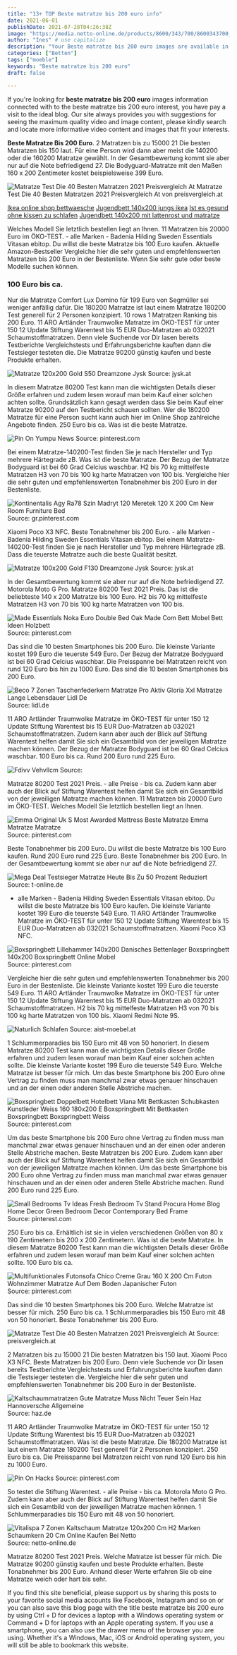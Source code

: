 ```yaml
---
title: "13+ TOP Beste matratze bis 200 euro info"
date: 2021-06-01
publishDate: 2021-07-28T04:26:38Z
image: "https://media.netto-online.de/products/8600/343/700/8600343700_12579/8600343700_12579_prod_001?im=Resize=(450,450),type=downsize,aspect=fit;Crop,size=(450,450),gravity=Center,allowExpansion;BackgroundColor,color=ffffff;UnsharpMask,gain=1.0,threshold=0.05;"
author: "Ines" # use capitalize
description: "Your Beste matratze bis 200 euro images are available in this site. Beste matratze bis 200 euro are a topic that is being searched for and liked by netizens today. You can Download the Beste matratze bis 200 euro files here. Find and Download all free vectors."
categories: ["Betten"]
tags: ["moeble"]
keywords: "Beste matratze bis 200 euro"
draft: false

---
```


If you're looking for **beste matratze bis 200 euro** images information connected with to the beste matratze bis 200 euro interest, you have pay a visit to the ideal  blog. Our site always  provides you with  suggestions  for seeing  the maximum  quality video and image  content, please kindly search and locate more informative video content and images that fit your interests.

**Beste Matratze Bis 200 Euro**. 2 Matratzen bis zu 15000 21 Die besten Matratzen bis 150 laut. Für eine Person wird dann aber meist die 140200 oder die 160200 Matratze gewählt. In der Gesamtbewertung kommt sie aber nur auf die Note befriedigend 27. Die Bodyguard-Matratze mit den Maßen 160 x 200 Zentimeter kostet beispielsweise 399 Euro.

![Matratze Test Die 40 Besten Matratzen 2021 Preisvergleich At](https://www.preisvergleich.at/admin_upload/search-cache-images/82aa8506461551e89bb561cee26acb84.large.jpg "Matratze Test Die 40 Besten Matratzen 2021 Preisvergleich At")
Matratze Test Die 40 Besten Matratzen 2021 Preisvergleich At von preisvergleich.at

[Ikea online shop bettwaesche](/ikea-online-shop-bettwaesche/)
[Jugendbett 140x200 jungs ikea](/jugendbett-140x200-jungs-ikea/)
[Ist es gesund ohne kissen zu schlafen](/ist-es-gesund-ohne-kissen-zu-schlafen/)
[Jugendbett 140x200 mit lattenrost und matratze](/jugendbett-140x200-mit-lattenrost-und-matratze/)

Welches Modell Sie letztlich bestellen liegt an Ihnen. 11 Matratzen bis 20000 Euro im ÖKO-TEST. - alle Marken - Badenia Hilding Sweden Essentials Vitasan ebitop. Du willst die beste Matratze bis 100 Euro kaufen. Aktuelle Amazon-Bestseller Vergleiche hier die sehr guten und empfehlenswerten Matratzen bis 200 Euro in der Bestenliste. Wenn Sie sehr gute oder beste Modelle suchen können.

### 100 Euro bis ca.

Nur die Matratze Comfort Lux Domino für 199 Euro von Segmüller sei weniger anfällig dafür. Die 180200 Matratze ist laut einem Matratze 180200 Test generell für 2 Personen konzipiert. 10 rows 1 Matratzen Ranking bis 200 Euro. 11 ARO Artländer Traumwolke Matratze im ÖKO-TEST für unter 150 12 Update Stiftung Warentest bis 15 EUR Duo-Matratzen ab 032021 Schaumstoffmatratzen. Denn viele Suchende vor Dir lasen bereits Testberichte Vergleichstests und Erfahrungsberichte kauften dann die Testsieger testeten die. Die Matratze 90200 günstig kaufen und beste Produkte erhalten.


![Matratze 120x200 Gold S50 Dreamzone Jysk](https://cdn2.jysk.com/getimage/wd2.large/148620 "Matratze 120x200 Gold S50 Dreamzone Jysk")
Source: jysk.at

In diesem Matratze 80200 Test kann man die wichtigsten Details dieser Größe erfahren und zudem lesen worauf man beim Kauf einer solchen achten sollte. Grundsätzlich kann gesagt werden dass Sie beim Kauf einer Matratze 90200 auf den Testbericht schauen sollten. Wer die 180200 Matratze für eine Person sucht kann auch hier im Online Shop zahlreiche Angebote finden. 250 Euro bis ca. Was ist die beste Matratze.

![Pin On Yumpu News](https://i.pinimg.com/originals/9e/82/c5/9e82c59f7ffa0c16a86c99c9a8ed3cbc.png "Pin On Yumpu News")
Source: pinterest.com

Bei einem Matratze-140200-Test finden Sie je nach Hersteller und Typ mehrere Härtegrade zB. Was ist die beste Matratze. Der Bezug der Matratze Bodyguard ist bei 60 Grad Celcius waschbar. H2 bis 70 kg mittelfeste Matratzen H3 von 70 bis 100 kg harte Matratzen von 100 bis. Vergleiche hier die sehr guten und empfehlenswerten Tonabnehmer bis 200 Euro in der Bestenliste.

![Kontinentalis Agy Ra78 Szin Madryt 120 Meretek 120 X 200 Cm New Room Furniture Bed](https://i.pinimg.com/736x/5b/6e/7a/5b6e7a04c7bb3cb20ae202bb191944f8.jpg "Kontinentalis Agy Ra78 Szin Madryt 120 Meretek 120 X 200 Cm New Room Furniture Bed")
Source: gr.pinterest.com

Xiaomi Poco X3 NFC. Beste Tonabnehmer bis 200 Euro. - alle Marken - Badenia Hilding Sweden Essentials Vitasan ebitop. Bei einem Matratze-140200-Test finden Sie je nach Hersteller und Typ mehrere Härtegrade zB. Dass die teuerste Matratze auch die beste Qualität besitzt.

![Matratze 100x200 Gold F130 Dreamzone Jysk](https://cdn3.jysk.com/getimage/wd2.large/148667 "Matratze 100x200 Gold F130 Dreamzone Jysk")
Source: jysk.at

In der Gesamtbewertung kommt sie aber nur auf die Note befriedigend 27. Motorola Moto G Pro. Matratze 80200 Test 2021 Preis. Das ist die beliebteste 140 x 200 Matratze bis 100 Euro. H2 bis 70 kg mittelfeste Matratzen H3 von 70 bis 100 kg harte Matratzen von 100 bis.

![Made Essentials Noka Euro Double Bed Oak Made Com Bett Mobel Bett Ideen Holzbett](https://i.pinimg.com/originals/27/06/a9/2706a9c1e2de78d011d16b5ac8041912.jpg "Made Essentials Noka Euro Double Bed Oak Made Com Bett Mobel Bett Ideen Holzbett")
Source: pinterest.com

Das sind die 10 besten Smartphones bis 200 Euro. Die kleinste Variante kostet 199 Euro die teuerste 549 Euro. Der Bezug der Matratze Bodyguard ist bei 60 Grad Celcius waschbar. Die Preisspanne bei Matratzen reicht von rund 120 Euro bis hin zu 1000 Euro. Das sind die 10 besten Smartphones bis 200 Euro.

![Beco 7 Zonen Taschenfederkern Matratze Pro Aktiv Gloria Xxl Matratze Lange Lebensdauer Lidl De](https://www.lidl.de/media/product/0/3/1/5/8/6/7/beco-7-zonen-taschenfederkern-matratze-pro-aktiv-gloria-xxl-matratze-lange-lebensdauer-zoom--8.jpg "Beco 7 Zonen Taschenfederkern Matratze Pro Aktiv Gloria Xxl Matratze Lange Lebensdauer Lidl De")
Source: lidl.de

11 ARO Artländer Traumwolke Matratze im ÖKO-TEST für unter 150 12 Update Stiftung Warentest bis 15 EUR Duo-Matratzen ab 032021 Schaumstoffmatratzen. Zudem kann aber auch der Blick auf Stiftung Warentest helfen damit Sie sich ein Gesamtbild von der jeweiligen Matratze machen können. Der Bezug der Matratze Bodyguard ist bei 60 Grad Celcius waschbar. 100 Euro bis ca. Rund 200 Euro rund 225 Euro.

![Fdivv Vehvllcm](https://m.media-amazon.com/images/I/519XGJCHCqS._AC_UL320_.jpg "Fdivv Vehvllcm")
Source: 

Matratze 80200 Test 2021 Preis. - alle Preise - bis ca. Zudem kann aber auch der Blick auf Stiftung Warentest helfen damit Sie sich ein Gesamtbild von der jeweiligen Matratze machen können. 11 Matratzen bis 20000 Euro im ÖKO-TEST. Welches Modell Sie letztlich bestellen liegt an Ihnen.

![Emma Original Uk S Most Awarded Mattress Beste Matratze Emma Matratze Matratze](https://i.pinimg.com/originals/a8/d0/3a/a8d03a5b4e791974daa4885eae906194.jpg "Emma Original Uk S Most Awarded Mattress Beste Matratze Emma Matratze Matratze")
Source: pinterest.com

Beste Tonabnehmer bis 200 Euro. Du willst die beste Matratze bis 100 Euro kaufen. Rund 200 Euro rund 225 Euro. Beste Tonabnehmer bis 200 Euro. In der Gesamtbewertung kommt sie aber nur auf die Note befriedigend 27.

![Mega Deal Testsieger Matratze Heute Bis Zu 50 Prozent Reduziert](https://bilder.t-online.de/b/89/94/81/32/id_89948132/920/tid_da/der-aktuelle-federkernmatratzen-testsieger-von-stiftung-warentest-ist-heute-zum-halben-preis-erhaeltlich-.jpg "Mega Deal Testsieger Matratze Heute Bis Zu 50 Prozent Reduziert")
Source: t-online.de

- alle Marken - Badenia Hilding Sweden Essentials Vitasan ebitop. Du willst die beste Matratze bis 100 Euro kaufen. Die kleinste Variante kostet 199 Euro die teuerste 549 Euro. 11 ARO Artländer Traumwolke Matratze im ÖKO-TEST für unter 150 12 Update Stiftung Warentest bis 15 EUR Duo-Matratzen ab 032021 Schaumstoffmatratzen. Xiaomi Poco X3 NFC.

![Boxspringbett Lillehammer 140x200 Danisches Bettenlager Boxspringbett 140x200 Boxspringbett Online Mobel](https://i.pinimg.com/originals/51/8d/e1/518de1586ba4af9a6eeed25413dd61ce.jpg "Boxspringbett Lillehammer 140x200 Danisches Bettenlager Boxspringbett 140x200 Boxspringbett Online Mobel")
Source: pinterest.com

Vergleiche hier die sehr guten und empfehlenswerten Tonabnehmer bis 200 Euro in der Bestenliste. Die kleinste Variante kostet 199 Euro die teuerste 549 Euro. 11 ARO Artländer Traumwolke Matratze im ÖKO-TEST für unter 150 12 Update Stiftung Warentest bis 15 EUR Duo-Matratzen ab 032021 Schaumstoffmatratzen. H2 bis 70 kg mittelfeste Matratzen H3 von 70 bis 100 kg harte Matratzen von 100 bis. Xiaomi Redmi Note 9S.

![Naturlich Schlafen](https://www.aist-moebel.at/assets/matratzen/Aist_Die_Vitale_Matratze_Kaltschaum-Vorschau.jpg "Naturlich Schlafen")
Source: aist-moebel.at

1 Schlummerparadies bis 150 Euro mit 48 von 50 honoriert. In diesem Matratze 80200 Test kann man die wichtigsten Details dieser Größe erfahren und zudem lesen worauf man beim Kauf einer solchen achten sollte. Die kleinste Variante kostet 199 Euro die teuerste 549 Euro. Welche Matratze ist besser für mich. Um das beste Smartphone bis 200 Euro ohne Vertrag zu finden muss man manchmal zwar etwas genauer hinschauen und an der einen oder anderen Stelle Abstriche machen.

![Boxspringbett Doppelbett Hotelbett Viana Mit Bettkasten Schubkasten Kunstleder Weiss 160 180x200 E Boxspringbett Mit Bettkasten Boxspringbett Boxspringbett Weiss](https://i.pinimg.com/600x315/7e/43/87/7e438764d3f06fec3d3d35d324fb88c2.jpg "Boxspringbett Doppelbett Hotelbett Viana Mit Bettkasten Schubkasten Kunstleder Weiss 160 180x200 E Boxspringbett Mit Bettkasten Boxspringbett Boxspringbett Weiss")
Source: pinterest.com

Um das beste Smartphone bis 200 Euro ohne Vertrag zu finden muss man manchmal zwar etwas genauer hinschauen und an der einen oder anderen Stelle Abstriche machen. Beste Matratzen bis 200 Euro. Zudem kann aber auch der Blick auf Stiftung Warentest helfen damit Sie sich ein Gesamtbild von der jeweiligen Matratze machen können. Um das beste Smartphone bis 200 Euro ohne Vertrag zu finden muss man manchmal zwar etwas genauer hinschauen und an der einen oder anderen Stelle Abstriche machen. Rund 200 Euro rund 225 Euro.

![Small Bedrooms Tv Ideas Fresh Bedroom Tv Stand Procura Home Blog Home Decor Green Bedroom Decor Contemporary Bed Frame](https://i.pinimg.com/originals/19/c7/26/19c726fd1fa461eea3f1844e4e06351f.jpg "Small Bedrooms Tv Ideas Fresh Bedroom Tv Stand Procura Home Blog Home Decor Green Bedroom Decor Contemporary Bed Frame")
Source: pinterest.com

250 Euro bis ca. Erhältlich ist sie in vielen verschiedenen Größen von 80 x 190 Zentimetern bis 200 x 200 Zentimetern. Was ist die beste Matratze. In diesem Matratze 80200 Test kann man die wichtigsten Details dieser Größe erfahren und zudem lesen worauf man beim Kauf einer solchen achten sollte. 100 Euro bis ca.

![Multifunktionales Futonsofa Chico Creme Grau 160 X 200 Cm Futon Wohnzimmer Matratze Auf Dem Boden Japanischer Futon](https://i.pinimg.com/originals/a3/ca/7f/a3ca7f03e3c44c147f9708d9d9399f19.jpg "Multifunktionales Futonsofa Chico Creme Grau 160 X 200 Cm Futon Wohnzimmer Matratze Auf Dem Boden Japanischer Futon")
Source: pinterest.com

Das sind die 10 besten Smartphones bis 200 Euro. Welche Matratze ist besser für mich. 250 Euro bis ca. 1 Schlummerparadies bis 150 Euro mit 48 von 50 honoriert. Beste Tonabnehmer bis 200 Euro.

![Matratze Test Die 40 Besten Matratzen 2021 Preisvergleich At](https://www.preisvergleich.at/admin_upload/search-cache-images/82aa8506461551e89bb561cee26acb84.large.jpg "Matratze Test Die 40 Besten Matratzen 2021 Preisvergleich At")
Source: preisvergleich.at

2 Matratzen bis zu 15000 21 Die besten Matratzen bis 150 laut. Xiaomi Poco X3 NFC. Beste Matratzen bis 200 Euro. Denn viele Suchende vor Dir lasen bereits Testberichte Vergleichstests und Erfahrungsberichte kauften dann die Testsieger testeten die. Vergleiche hier die sehr guten und empfehlenswerten Tonabnehmer bis 200 Euro in der Bestenliste.

![Kaltschaummatratzen Gute Matratze Muss Nicht Teuer Sein Haz Hannoversche Allgemeine](https://mar.prod.image.rndtech.de/var/storage/images/haz/ratgeber/verbraucher/test-der-woche/gute-matratze-muss-nicht-teuer-sein/18713688-1-ger-DE/Gute-Matratze-muss-nicht-teuer-sein_big_teaser_article.jpg "Kaltschaummatratzen Gute Matratze Muss Nicht Teuer Sein Haz Hannoversche Allgemeine")
Source: haz.de

11 ARO Artländer Traumwolke Matratze im ÖKO-TEST für unter 150 12 Update Stiftung Warentest bis 15 EUR Duo-Matratzen ab 032021 Schaumstoffmatratzen. Was ist die beste Matratze. Die 180200 Matratze ist laut einem Matratze 180200 Test generell für 2 Personen konzipiert. 250 Euro bis ca. Die Preisspanne bei Matratzen reicht von rund 120 Euro bis hin zu 1000 Euro.

![Pin On Hacks](https://i.pinimg.com/originals/ed/33/2d/ed332dfb5c83ca26b482eb4c39f4e9ee.jpg "Pin On Hacks")
Source: pinterest.com

So testet die Stiftung Warentest. - alle Preise - bis ca. Motorola Moto G Pro. Zudem kann aber auch der Blick auf Stiftung Warentest helfen damit Sie sich ein Gesamtbild von der jeweiligen Matratze machen können. 1 Schlummerparadies bis 150 Euro mit 48 von 50 honoriert.

![Vitalispa 7 Zonen Kaltschaum Matratze 120x200 Cm H2 Marken Schaumkern 20 Cm Online Kaufen Bei Netto](https://media.netto-online.de/products/8600/343/700/8600343700_12579/8600343700_12579_prod_001?im=Resize=(450,450),type=downsize,aspect=fit;Crop,size=(450,450),gravity=Center,allowExpansion;BackgroundColor,color=ffffff;UnsharpMask,gain=1.0,threshold=0.05; "Vitalispa 7 Zonen Kaltschaum Matratze 120x200 Cm H2 Marken Schaumkern 20 Cm Online Kaufen Bei Netto")
Source: netto-online.de

Matratze 80200 Test 2021 Preis. Welche Matratze ist besser für mich. Die Matratze 90200 günstig kaufen und beste Produkte erhalten. Beste Tonabnehmer bis 200 Euro. Anhand dieser Werte erfahren Sie ob eine Matratze weich oder hart bis sehr.

If you find this site beneficial, please support us by sharing this posts to your favorite social media accounts like Facebook, Instagram and so on or you can also save this blog page with the title beste matratze bis 200 euro by using Ctrl + D for devices a laptop with a Windows operating system or Command + D for laptops with an Apple operating system. If you use a smartphone, you can also use the drawer menu of the browser you are using. Whether it's a Windows, Mac, iOS or Android operating system, you will still be able to bookmark this website.
